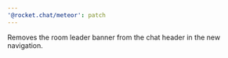 ```yaml
---
'@rocket.chat/meteor': patch
---
```


Removes the room leader banner from the chat header in the new navigation.
